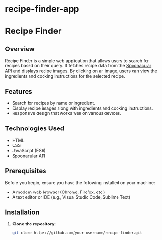 # recipe-finder-app

# Recipe Finder

## Overview

Recipe Finder is a simple web application that allows users to search for recipes based on their query. It fetches recipe data from the [Spoonacular API](https://spoonacular.com/food-api) and displays recipe images. By clicking on an image, users can view the ingredients and cooking instructions for the selected recipe.

## Features

- Search for recipes by name or ingredient.
- Display recipe images along with ingredients and cooking instructions.
- Responsive design that works well on various devices.

## Technologies Used

- HTML
- CSS
- JavaScript (ES6)
- Spoonacular API

## Prerequisites

Before you begin, ensure you have the following installed on your machine:

- A modern web browser (Chrome, Firefox, etc.)
- A text editor or IDE (e.g., Visual Studio Code, Sublime Text)

## Installation

1. **Clone the repository**:

   ```bash
   git clone https://github.com/your-username/recipe-finder.git
